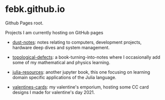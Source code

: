 # febk.github.io
Github Pages root.

Projects I am currently hosting on GitHub pages

- [dust-notes](https://febk.github.io/notes/): notes relating to computers, development projects, hardware deep dives and system management.

- [topological-defects](https://febk.github.io/topological-defects/): a book-turning-into-notes where I occasionally add some of my mathematical and physics learning.

- [julia-resources](https://github.com/febk/julia-resources): another jupyter book, this one focusing on learning domain specific applications of the Julia language.

- [valentines-cards](https://febk.github.io/valentines-cards/): my valentine's emporium, hosting some CC card designs I made for valentine's day 2021.

